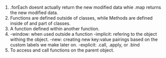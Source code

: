 1. .forEach doesnt actually return the new modified data whie .map returns the new modified data.
2. Functions are defined outside of classes, while Methods are defined inside of and part of classes.
3. A function defined within another function.
4. -window: when used outside a function 
   -implicit: refering to the object withing the object.
   -new: creating new key:value pairings based on the custom labels we make later on.
   -explicit: .call, .apply, or .bind
5. To access and call functions on the parent object.
